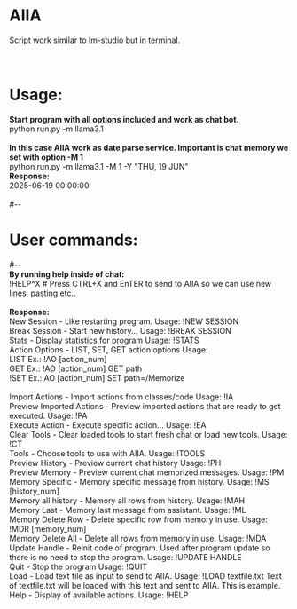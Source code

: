 # AIIA <br>
Script work similar to lm-studio but in terminal.<br>
<br>
<br>
# <b>Usage:</b><br>
<b>Start program with all options included and work as chat bot.</b><br>
python run.py -m llama3.1<br>
<br>
<b>In this case AIIA work as date parse service. Important is chat memory we set with option -M 1</b><br>
python run.py -m llama3.1 -M 1 -Y "THU, 19 JUN"<br>
<b>Response:</b><br>
2025-06-19 00:00:00<br>
<br>
#--<br>
# User commands:<br>
#--<br>
<b>By running help inside of chat:</b><br>
!HELP^X # Press CTRL+X and EnTER to send to AIIA so we can use new lines, pasting etc..<br>
<br>
<b>Response:</b><br>
New Session - Like restarting program. Usage: !NEW SESSION<br>
Break Session - Start new history... Usage: !BREAK SESSION<br>
Stats - Display statistics for program Usage: !STATS<br>
Action Options - LIST, SET, GET action options Usage: <br>
LIST Ex.: !AO [action_num]<br>
GET Ex.: !AO [action_num] GET path<br>
!SET Ex.: AO [action_num] SET path=/Memorize<br>
<br>
Import Actions - Import actions from classes/code Usage: !IA<br>
Preview Imported Actions - Preview imported actions that are ready to get executed. Usage: !PA<br>
Execute Action - Execute specific action... Usage: !EA<br>
Clear Tools - Clear loaded tools to start fresh chat or load new tools. Usage: !CT<br>
Tools - Choose tools to use with AIIA. Usage: !TOOLS<br>
Preview History - Preview current chat history Usage: !PH<br>
Preview Memory - Preview current chat memorized messages. Usage: !PM<br>
Memory Specific - Memory specific message from history. Usage: !MS [history_num]<br>
Memory all history - Memory all rows from history. Usage: !MAH<br>
Memory Last - Memory last message from assistant. Usage: !ML<br>
Memory Delete Row - Delete specific row from memory in use. Usage: !MDR [memory_num]<br>
Memory Delete All - Delete all rows from memory in use. Usage: !MDA<br>
Update Handle - Reinit code of program. Used after program update so there is no need to stop the program. Usage: !UPDATE HANDLE<br>
Quit - Stop the program Usage: !QUIT<br>
Load - Load text file as input to send to AIIA. Usage: !LOAD textfile.txt Text of textfile.txt will be loaded with this text and sent to AIIA. This is example.<br>
Help - Display of available actions. Usage: !HELP<br>
<br>
